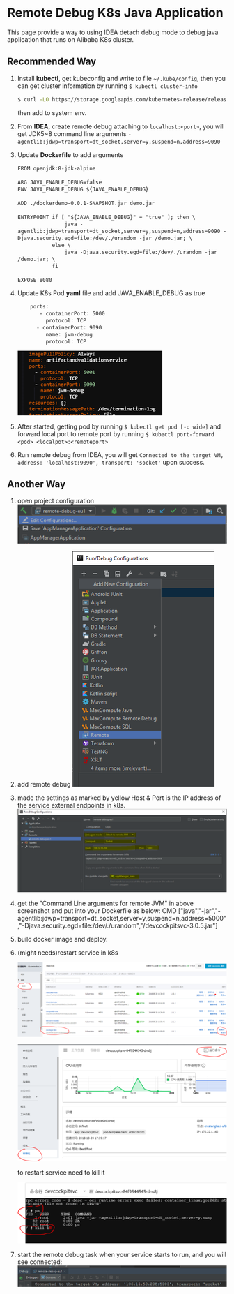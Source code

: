 # Remote Debug K8s Java Application

This page provide a way to using IDEA detach debug mode to debug java application that runs on Alibaba K8s cluster.

## Recommended Way

1. Install **kubectl**, get kubeconfig and write to file `~/.kube/config`, then you can get cluster information by running `$ kubectl cluster-info`
    ``` bash
    $ curl -LO https://storage.googleapis.com/kubernetes-release/release/v1.12.0/bin/windows/amd64/kubectl.exe
    ```

    then add to system env.
2. From **IDEA**, create remote debug attaching to `localhost:<port>`, you will get JDK5~8 command line arguments `-agentlib:jdwp=transport=dt_socket,server=y,suspend=n,address=9090`

3. Update **Dockerfile** to add arguments  
    ```
    FROM openjdk:8-jdk-alpine
     
    ARG JAVA_ENABLE_DEBUG=false
    ENV JAVA_ENABLE_DEBUG ${JAVA_ENABLE_DEBUG}
     
    ADD ./dockerdemo-0.0.1-SNAPSHOT.jar demo.jar
     
    ENTRYPOINT if [ "${JAVA_ENABLE_DEBUG}" = "true" ]; then \
                   java -agentlib:jdwp=transport=dt_socket,server=y,suspend=n,address=9090 -Djava.security.egd=file:/dev/./urandom -jar /demo.jar; \
               else \
                   java -Djava.security.egd=file:/dev/./urandom -jar /demo.jar; \
               fi
     
    EXPOSE 8080
    ```

4. Update K8s Pod **yaml** file and add JAVA_ENABLE_DEBUG as true
    ```
        ports:
           - containerPort: 5000
             protocol: TCP
          - containerPort: 9090
             name: jvm-debug
             protocol: TCP
    ```
    ![port](ports.png)

5. After started, getting pod by running `$ kubectl get pod [-o wide]` and forward local port to remote port by running `$ kubectl port-forward <pod> <localpot>:<remoteport>`

6. Run remote debug from IDEA, you will get `Connected to the target VM, address: 'localhost:9090', transport: 'socket'` upon success.

## Another Way

1.  open project configuration
![](./ideaconfig_1.png)

2.  add remote debug
![](./ideaconfig_2.png)

3.  made the settings as marked by yellow
    Host & Port is the IP address of the service external endpoints in k8s.
    ![](./ideaconfig_3.png)

4. get the "Command Line arguments for remote JVM" in above screenshot and put into your Dockerfile as below:
    CMD ["java","-jar","-agentlib:jdwp=transport=dt_socket,server=y,suspend=n,address=5000","-Djava.security.egd=file:/dev/./urandom","/devcockpitsvc-3.0.5.jar"]
5. build docker image and deploy.

6. (might needs)restart service in k8s

    ![](./k8s_1.png)

    ![](./k8s_2.png)

    to restart service need to kill it 

    ![](./k8s_3.png)  
7.  start the remote debug task when your service starts to run, and you will see connected:
    ![](./idea_4.png)
